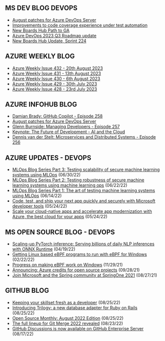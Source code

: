 ## MS DEV BLOG DEVOPS 

<!-- DEVBLOGDEVOPS:START -->
- [August patches for Azure DevOps Server](https://devblogs.microsoft.com/devops/august-patches-for-azure-devops-server-3/)
- [Improvements to code coverage experience under test automation](https://devblogs.microsoft.com/devops/improvements-to-code-coverage-experience-under-test-automation/)
- [New Boards Hub Path to GA](https://devblogs.microsoft.com/devops/new-boards-hub-path-to-ga/)
- [Azure DevOps 2023 Q3 Roadmap update](https://devblogs.microsoft.com/devops/azure-devops-2023-q3-roadmap-update/)
- [New Boards Hub Update, Sprint 224](https://devblogs.microsoft.com/devops/new-boards-hub-update-sprint-224/)
<!-- DEVBLOGDEVOPS:END -->


## AZURE WEEKLY BLOG

<!-- AZUREWEEKLY:START -->
- [Azure Weekly Issue 432 - 20th August 2023](https://azureweekly.info/issue-432.html)
- [Azure Weekly Issue 431 - 13th August 2023](https://azureweekly.info/issue-431.html)
- [Azure Weekly Issue 430 - 6th August 2023](https://azureweekly.info/issue-430.html)
- [Azure Weekly Issue 429 - 30th July 2023](https://azureweekly.info/issue-429.html)
- [Azure Weekly Issue 428 - 23rd July 2023](https://azureweekly.info/issue-428.html)
<!-- AZUREWEEKLY:END -->

## AZURE INFOHUB BLOG 

<!-- AZUREINFOHUB:START -->
- [Damian Brady: GitHub Copilot - Episode 258](http://feed.azuredevops.show/damian-brady-github-copilot-episode-258)
- [August patches for Azure DevOps Server](https://devblogs.microsoft.com/devops/august-patches-for-azure-devops-server-3/)
- [Glenn Burnside: Managing Developers - Episode 257](http://feed.azuredevops.show/glenn-burnside-managing-developers-episode-257)
- [Keynote: The Future of Development - AI and the Cloud](https://www.youtube.com/watch?v=m5eJ9KIRlrw)
- [Dennis van der Stelt: Microservices and Distributed Systems - Episode 256](http://feed.azuredevops.show/dennis-van-der-stelt-microservices-and-distributed-systems-episode-256)
<!-- AZUREINFOHUB:END -->


## AZURE UPDATES - DEVOPS 

<!-- AZUREUPDATES:START -->

 - [MLOps Blog Series Part 3: Testing scalability of secure machine learning systems using MLOps](https://azure.microsoft.com/blog/mlops-blog-series-part-3-testing-scalability-of-secure-machine-learning-systems-using-mlops/) (06/30/22)
 - [MLOps Blog Series Part 2: Testing robustness of secure machine learning systems using machine learning ops](https://azure.microsoft.com/blog/mlops-blog-series-part-2-testing-robustness-of-secure-machine-learning-systems-using-machine-learning-ops/) (06/22/22)
 - [MLOps Blog Series Part 1: The art of testing machine learning systems using MLOps](https://azure.microsoft.com/blog/mlops-blog-series-part-1-the-art-of-testing-machine-learning-systems-using-mlops/) (06/14/22)
 - [Code, test, and ship your next app quickly and securely with Microsoft developer tools](https://azure.microsoft.com/blog/code-test-and-ship-your-next-app-quickly-and-securely-with-microsoft-developer-tools/) (05/24/22)
 - [Scale your cloud-native apps and accelerate app modernization with Azure, the best cloud for your apps](https://azure.microsoft.com/blog/scale-your-cloudnative-apps-and-accelerate-app-modernization-with-azure-the-best-cloud-for-your-apps/) (05/24/22)
<!-- AZUREUPDATES:END -->


## MS OPEN SOURCE BLOG - DEVOPS 

<!-- MSOPENSOURCEBLOG:START -->

 - [Scaling-up PyTorch inference: Serving billions of daily NLP inferences with ONNX Runtime](https://cloudblogs.microsoft.com/opensource/2022/04/19/scaling-up-pytorch-inference-serving-billions-of-daily-nlp-inferences-with-onnx-runtime/) (04/19/22)
 - [Getting Linux based eBPF programs to run with eBPF for Windows](https://cloudblogs.microsoft.com/opensource/2022/02/22/getting-linux-based-ebpf-programs-to-run-with-ebpf-for-windows/) (02/22/22)
 - [Progress on making eBPF work on Windows](https://cloudblogs.microsoft.com/opensource/2021/11/29/progress-on-making-ebpf-work-on-windows/) (11/29/21)
 - [Announcing: Azure credits for open source projects](https://cloudblogs.microsoft.com/opensource/2021/09/28/announcing-azure-credits-for-open-source-projects/) (09/28/21)
 - [Join Microsoft and the Spring community at SpringOne 2021](https://cloudblogs.microsoft.com/opensource/2021/08/27/join-microsoft-and-the-spring-community-at-springone-2021/) (08/27/21)
<!-- MSOPENSOURCEBLOG:END -->


## GITHUB BLOG


<!-- GITHUB:START -->

 - [Keeping your skillset fresh as a developer](https://github.blog/2022-08-25-keeping-your-skillset-fresh-as-a-developer/) (08/25/22)
 - [Introducing Trilogy: a new database adapter for Ruby on Rails](https://github.blog/2022-08-25-introducing-trilogy-a-new-database-adapter-for-ruby-on-rails/) (08/25/22)
 - [Open Source Monthly: August 2022 Edition](https://github.blog/2022-08-25-open-source-monthly-august-2022-edition/) (08/25/22)
 - [The full lineup for Git Merge 2022 revealed](https://github.blog/2022-08-23-the-full-lineup-for-git-merge-2022-revealed/) (08/23/22)
 - [GitHub Discussions is now available on GitHub Enterprise Server](https://github.blog/2022-08-17-github-discussions-is-now-available-on-github-enterprise-server/) (08/17/22)
<!-- GITHUB:END -->
